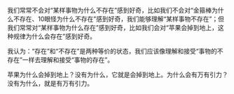 我们常常不会对“某样事物为什么不存在”感到好奇，比如我们不会对“金箍棒为什么不存在、10眼怪为什么不存在”感到好奇，我们能够理解“某样事物不存在”；但我们常常对“某样事物为什么存在”感到好奇，比如我们会对“苹果会掉到地上，这种规律为什么会存在”感到好奇。

我认为：“存在”和“不存在”是两种等价的状态，我们应该像理解和接受“事物的不存在”一样去理解和接受“事物的存在”。

苹果为什么会掉到地上？没有为什么，它就是会掉到地上。为什么会有万有引力？没有为什么，就是有万有引力。
